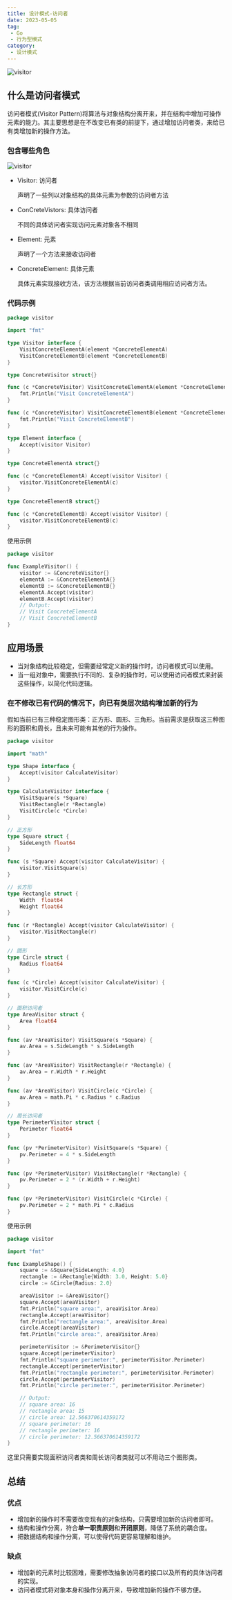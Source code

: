 ```yaml
---
title: 设计模式-访问者
date: 2023-05-05
tag:
 - Go
 - 行为型模式
category:
 - 设计模式
---
```


![visitor](https://refactoringguru.cn/images/patterns/content/visitor/visitor-2x.png)

<!-- more -->

## 什么是访问者模式

访问者模式(Visitor Pattern)将算法与对象结构分离开来，并在结构中增加可操作元素的能力。其主要思想是在不改变已有类的前提下，通过增加访问者类，来给已有类增加新的操作方法。

### 包含哪些角色

![visitor](../images/visitor.png)

- Visitor: 访问者
  
  声明了一些列以对象结构的具体元素为参数的访问者方法

- ConCreteVistors: 具体访问者
  
  不同的具体访问者实现访问元素对象各不相同

- Element: 元素
  
  声明了一个方法来接收访问者

- ConcreteElement: 具体元素

  具体元素实现接收方法，该方法根据当前访问者类调用相应访问者方法。

### 代码示例

```go
package visitor

import "fmt"

type Visitor interface {
	VisitConcreteElementA(element *ConcreteElementA)
	VisitConcreteElementB(element *ConcreteElementB)
}

type ConcreteVisitor struct{}

func (c *ConcreteVisitor) VisitConcreteElementA(element *ConcreteElementA) {
	fmt.Println("Visit ConcreteElementA")
}

func (c *ConcreteVisitor) VisitConcreteElementB(element *ConcreteElementB) {
	fmt.Println("Visit ConcreteElementB")
}

type Element interface {
	Accept(visitor Visitor)
}

type ConcreteElementA struct{}

func (c *ConcreteElementA) Accept(visitor Visitor) {
	visitor.VisitConcreteElementA(c)
}

type ConcreteElementB struct{}

func (c *ConcreteElementB) Accept(visitor Visitor) {
	visitor.VisitConcreteElementB(c)
}
```

使用示例

```go
package visitor

func ExampleVisitor() {
	visitor := &ConcreteVisitor{}
	elementA := &ConcreteElementA{}
	elementB := &ConcreteElementB{}
	elementA.Accept(visitor)
	elementB.Accept(visitor)
	// Output:
	// Visit ConcreteElementA
	// Visit ConcreteElementB
}
```

## 应用场景

- 当对象结构比较稳定，但需要经常定义新的操作时，访问者模式可以使用。
- 当一组对象中，需要执行不同的、复杂的操作时，可以使用访问者模式来封装这些操作，以简化代码逻辑。

### 在不修改已有代码的情况下，向已有类层次结构增加新的行为

假如当前已有三种稳定图形类：正方形、圆形、三角形。当前需求是获取这三种图形的面积和周长，且未来可能有其他的行为操作。

```go
package visitor

import "math"

type Shape interface {
	Accept(visitor CalculateVisitor)
}

type CalculateVisitor interface {
	VisitSquare(s *Square)
	VisitRectangle(r *Rectangle)
	VisitCircle(c *Circle)
}

// 正方形
type Square struct {
	SideLength float64
}

func (s *Square) Accept(visitor CalculateVisitor) {
	visitor.VisitSquare(s)
}

// 长方形
type Rectangle struct {
	Width  float64
	Height float64
}

func (r *Rectangle) Accept(visitor CalculateVisitor) {
	visitor.VisitRectangle(r)
}

// 圆形
type Circle struct {
	Radius float64
}

func (c *Circle) Accept(visitor CalculateVisitor) {
	visitor.VisitCircle(c)
}

// 面积访问者
type AreaVisitor struct {
	Area float64
}

func (av *AreaVisitor) VisitSquare(s *Square) {
	av.Area = s.SideLength * s.SideLength
}

func (av *AreaVisitor) VisitRectangle(r *Rectangle) {
	av.Area = r.Width * r.Height
}

func (av *AreaVisitor) VisitCircle(c *Circle) {
	av.Area = math.Pi * c.Radius * c.Radius
}

// 周长访问者
type PerimeterVisitor struct {
	Perimeter float64
}

func (pv *PerimeterVisitor) VisitSquare(s *Square) {
	pv.Perimeter = 4 * s.SideLength
}

func (pv *PerimeterVisitor) VisitRectangle(r *Rectangle) {
	pv.Perimeter = 2 * (r.Width + r.Height)
}

func (pv *PerimeterVisitor) VisitCircle(c *Circle) {
	pv.Perimeter = 2 * math.Pi * c.Radius
}
```

使用示例

```go
package visitor

import "fmt"

func ExampleShape() {
	square := &Square{SideLength: 4.0}
	rectangle := &Rectangle{Width: 3.0, Height: 5.0}
	circle := &Circle{Radius: 2.0}

	areaVisitor := &AreaVisitor{}
	square.Accept(areaVisitor)
	fmt.Println("square area:", areaVisitor.Area)
	rectangle.Accept(areaVisitor)
	fmt.Println("rectangle area:", areaVisitor.Area)
	circle.Accept(areaVisitor)
	fmt.Println("circle area:", areaVisitor.Area)

	perimeterVisitor := &PerimeterVisitor{}
	square.Accept(perimeterVisitor)
	fmt.Println("square perimeter:", perimeterVisitor.Perimeter)
	rectangle.Accept(perimeterVisitor)
	fmt.Println("rectangle perimeter:", perimeterVisitor.Perimeter)
	circle.Accept(perimeterVisitor)
	fmt.Println("circle perimeter:", perimeterVisitor.Perimeter)

	// Output:
	// square area: 16
	// rectangle area: 15
	// circle area: 12.566370614359172
	// square perimeter: 16
	// rectangle perimeter: 16
	// circle perimeter: 12.566370614359172
}
```

这里只需要实现面积访问者类和周长访问者类就可以不用动三个图形类。

## 总结

### 优点

- 增加新的操作时不需要改变现有的对象结构，只需要增加新的访问者即可。
- 结构和操作分离，符合**单一职责原则**和**开闭原则**，降低了系统的耦合度。
- 把数据结构和操作分离，可以使得代码更容易理解和维护。

### 缺点

- 增加新的元素时比较困难，需要修改抽象访问者的接口以及所有的具体访问者的实现。
- 访问者模式将对象本身和操作分离开来，导致增加新的操作不够方便。
